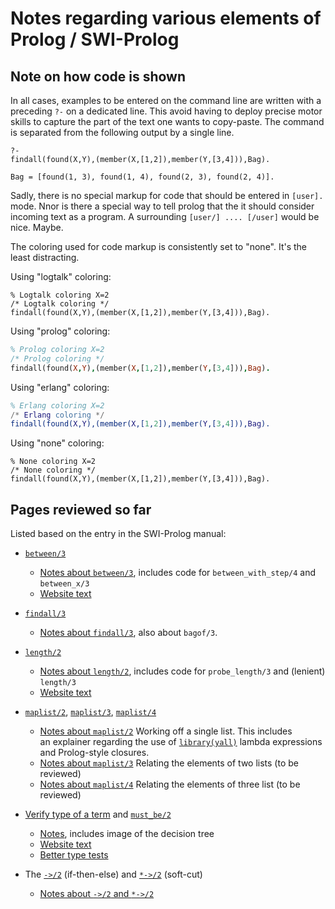 # Notes regarding various elements of Prolog / SWI-Prolog

## Note on how code is shown

In all cases, examples to be entered on the command line are written with a preceding `?-` on a dedicated line.
This avoid having to deploy precise motor skills to capture the part of the text one wants to copy-paste.
The command is separated from the following output by a single line.

```none
?- 
findall(found(X,Y),(member(X,[1,2]),member(Y,[3,4])),Bag).

Bag = [found(1, 3), found(1, 4), found(2, 3), found(2, 4)].
```

Sadly, there is no special markup for code that should be entered in `[user].` mode. Nnor is there a special
way to tell prolog that the it should consider incoming text as a program. A surrounding `[user/] .... [/user]` would be nice. Maybe.

The coloring used for code markup is consistently set to "none". It's the least distracting.

Using "logtalk" coloring:

```logtalk
% Logtalk coloring X=2
/* Logtalk coloring */
findall(found(X,Y),(member(X,[1,2]),member(Y,[3,4])),Bag).
```

Using "prolog" coloring:

```prolog
% Prolog coloring X=2
/* Prolog coloring */
findall(found(X,Y),(member(X,[1,2]),member(Y,[3,4])),Bag).
```

Using "erlang" coloring:

```erlang
% Erlang coloring X=2
/* Erlang coloring */
findall(found(X,Y),(member(X,[1,2]),member(Y,[3,4])),Bag).
```

Using "none" coloring:

```none
% None coloring X=2
/* None coloring */
findall(found(X,Y),(member(X,[1,2]),member(Y,[3,4])),Bag).
```

## Pages reviewed so far

Listed based on the entry in the SWI-Prolog manual:

- [`between/3`](https://eu.swi-prolog.org/pldoc/doc_for?object=between/3)
   - [Notes about `between/3`](about_between/), includes code for `between_with_step/4` and `between_x/3` 
   - [Website text](about_between/webmanualtxt/between.txt)

- [`findall/3`](https://eu.swi-prolog.org/pldoc/doc_for?object=findall/3)
   - [Notes about `findall/3`](about_findall/), also about `bagof/3`.

- [`length/2`](https://eu.swi-prolog.org/pldoc/doc_for?object=length/2)
   - [Notes about `length/2`](about_length/), includes code for `probe_length/3` and (lenient) `length/3`
   - [Website text](about_length/webmanualtxt/length.txt)

- [`maplist/2`](https://eu.swi-prolog.org/pldoc/doc_for?object=maplist/2), [`maplist/3`](https://eu.swi-prolog.org/pldoc/doc_for?object=maplist/3), [`maplist/4`](https://eu.swi-prolog.org/pldoc/doc_for?object=maplist/4)
   - [Notes about `maplist/2`](about_maplist/maplist_2_examples.md) Working off a single list. This includes   
     an explainer regarding the use of [`library(yall)`](https://eu.swi-prolog.org/pldoc/man?section=yall) 
     lambda expressions and Prolog-style closures.
   - [Notes about `maplist/3`](about_maplist/maplist_3_examples.md) Relating the elements of two lists (to be reviewed)
   - [Notes about `maplist/4`](about_maplist/maplist_4_examples.md) Relating the elements of three list (to be reviewed)
   
- [Verify type of a term](https://eu.swi-prolog.org/pldoc/man?section=typetest) and [`must_be/2`](https://eu.swi-prolog.org/pldoc/doc_for?object=must_be/2)
   - [Notes](about_swipl_data_types/), includes image of the decision tree
   - [Website text](about_swipl_data_types/webmanualtxt/type_tree_in_ascii.txt)
   - [Better type tests](about_type_tests/)
   
- The [`->/2`](https://eu.swi-prolog.org/pldoc/doc_for?object=(-%3E)/2) (if-then-else) and [`*->/2`](https://eu.swi-prolog.org/pldoc/doc_for?object=(*-%3E)/2) (soft-cut)
   - [Notes about `->/2` and `*->/2`](about_if_then_else/)
